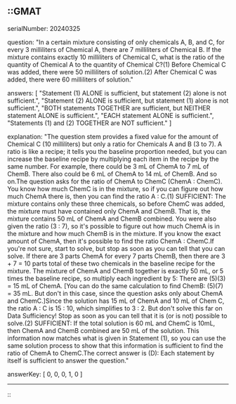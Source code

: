 ::GMAT
---


serialNumber: 20240325

question: "In a certain mixture consisting of only chemicals A, B, and C, for every 3 milliliters of Chemical A, there are 7 milliliters of Chemical B. If the mixture contains exactly 10 milliliters of Chemical C, what is the ratio of the quantity of Chemical A to the quantity of Chemical C?(1) Before Chemical C was added, there were 50 milliliters of solution.(2) After Chemical C was added, there were 60 milliliters of solution."

answers: [
  "Statement (1) ALONE is sufficient, but statement (2) alone is not sufficient.",
  "Statement (2) ALONE is sufficient, but statement (1) alone is not sufficient.",
  "BOTH statements TOGETHER are sufficient, but NEITHER statement ALONE is sufficient.",
  "EACH statement ALONE is sufficient.",
  "Statements (1) and (2) TOGETHER are NOT sufficient."
]

explanation: "The question stem provides a fixed value for the amount of Chemical C (10 milliliters) but only a ratio for Chemicals A and B (3 to 7). A ratio is like a recipe; it tells you the baseline proportion needed, but you can increase the baseline recipe by multiplying each item in the recipe by the same number. For example, there could be 3 mL of ChemA to 7 mL of ChemB. There also could be 6 mL of ChemA to 14 mL of ChemB. And so on.The question asks for the ratio of ChemA to ChemC (ChemA : ChemC). You know how much ChemC is in the mixture, so if you can figure out how much ChemA there is, then you can find the ratio A : C.(1) SUFFICIENT: The mixture contains only these three chemicals, so before ChemC was added, the mixture must have contained only ChemA and ChemB. That is, the mixture contains 50 mL of ChemA and ChemB combined. You were also given the ratio (3 : 7), so it's possible to figure out how much ChemA is in the mixture and how much ChemB is in the mixture. If you know the exact amount of ChemA, then it's possible to find the ratio ChemA : ChemC.If you're not sure, start to solve, but stop as soon as you can tell that you can solve. If there are 3 parts ChemA for every 7 parts ChemB, then there are 3 + 7 = 10 parts total of these two chemicals in the baseline recipe for the mixture. The mixture of ChemA and ChemB together is exactly 50 mL, or 5 times the baseline recipe, so multiply each ingredient by 5: There are (5)(3) = 15 mL of ChemA. [You can do the same calculation to find ChemB: (5)(7) = 35 mL. But don't in this case, since the question asks only about ChemA and ChemC.]Since the solution has 15 mL of ChemA and 10 mL of Chem C, the ratio A : C is 15 : 10, which simplifies to 3 : 2. But don't solve this far on Data Sufficiency! Stop as soon as you can tell that it is (or is not) possible to solve.(2) SUFFICIENT: If the total solution is 60 mL and ChemC is 10mL, then ChemA and ChemB combined are 50 mL of the solution. This information now matches what is given in Statement (1), so you can use the same solution process to show that this information is sufficient to find the ratio of ChemA to ChemC.The correct answer is (D): Each statement by itself is sufficient to answer the question."

answerKey: [
  0, 
  0, 
  0, 
  1, 
  0
]



---
::